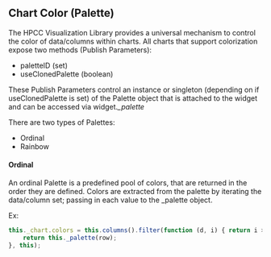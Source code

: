## Chart Color (Palette)

The HPCC Visualization Library provides a universal mechanism to control the color of data/columns within charts.
All charts that support colorization expose two methods (Publish Parameters):

* paletteID (set)
* useClonedPalette (boolean)

These Publish Parameters control an instance or singleton (depending on if useClonedPalette is set) of the Palette object that is attached to the widget and can be accessed via widget._\_palette_

There are two types of Palettes:

* Ordinal
* Rainbow

#### Ordinal

An ordinal Palette is a predefined pool of colors, that are returned in the order they are defined. Colors are extracted from the palette by iterating the data/column set; passing in each value to the _palette object.

Ex:
```javascript
this._chart.colors = this.columns().filter(function (d, i) { return i > 0; }).map(function (row) {
    return this._palette(row);
}, this);
```
